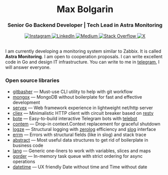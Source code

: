 <h1 align="center">Max Bolgarin</h1> 
<h3 align="center">Senior Go Backend Developer | Tech Lead in Astra Monitoring</h3>

<div align="center">
<a href="https://instagram.com/maxbolgarin">
    <img src="https://img.shields.io/badge/Instagram-%23E4405F.svg?logo=Instagram&logoColor=white" alt="Instagram">
</a>
<a href="https://linkedin.com/in/maxbolgarin">
    <img src="https://img.shields.io/badge/LinkedIn-%230077B5.svg?logo=linkedin&logoColor=white" alt="LinkedIn">
</a>
<a href="https://medium.com/@mxbolgarin">
    <img src="https://img.shields.io/badge/Medium-12100E?logo=medium&logoColor=white" alt="Medium">
</a>
<a href="https://stackoverflow.com/users/16748093">
    <img src="https://img.shields.io/badge/-Stackoverflow-FE7A16?logo=stack-overflow&logoColor=white" alt="Stack Overflow">
</a>
<a href="https://x.com/mxbolgarin">
    <img src="https://img.shields.io/badge/X-black.svg?logo=X&logoColor=white" alt="X">
</a>
</div>

</br>
<p>I am currently developing a monitoring system similar to Zabbix. It is called <b>Astra Monitoring</b>. I am open to cooperation proposals. I can write excellent code in Go and design IT infrastructure. You can write to me in <a href="https://t.me/maxbolgarin">telegram</a>, I will answer everyone.</p>


<h3>Open source libraries</h3>
<ul>
    <li><a href="https://github.com/maxbolgarin/gitbasher">gitbasher</a> — Must-use CLI utility to help with git workflow</li>
    <li><a href="https://github.com/maxbolgarin/mongox">mongox</a> — MongoDB without boilerplate for fast and effective development</li>
    <li><a href="https://github.com/maxbolgarin/servex">servex</a> — Web framework experience in lightweight net/http server</li>
    <li><a href="https://github.com/maxbolgarin/cliex">cliex</a> — Minimalistic HTTP client with circuit breaker based on <a href="https://github.com/go-resty/resty">resty</a></li>
    <li><a href="https://github.com/maxbolgarin/bote">bote</a> — Easy-to-build interactive Telegram bots with <a href="https://github.com/tucnak/telebot">telebot</a></li>
    <li><a href="https://github.com/maxbolgarin/contem">contem</a> — Drop-in context.Context replacement for graceful shutdown</li>
    <li><a href="https://github.com/maxbolgarin/logze">logze</a> — Structural logging with <a href="https://github.com/rs/zerolog">zerolog</a> efficiency and <a href="https://pkg.go.dev/golang.org/x/exp/slog">slog</a> interface</li>
    <li><a href="https://github.com/maxbolgarin/errm">errm</a> — Errors with structural fields (like in slog) and stack trace</li>
    <li><a href="https://github.com/maxbolgarin/abstract">abstract</a> — Most useful data structures to get rid of boilerplate in business code</li>
    <li><a href="https://github.com/maxbolgarin/lang">lang</a> — Generic one-liners to work with variables, slices and maps</li>
    <li><a href="https://github.com/maxbolgarin/gorder">gorder</a> — In-memory task queue with strict ordering for async operations</li>
    <li><a href="https://github.com/maxbolgarin/datetime">datetime</a> — UX friendly Date without time and Time without date</li>
</ul>


<!--
<h2 align="center">💻 Tech Stack</h1>

<div align="center">
<img src="https://img.shields.io/badge/go-%2300ADD8.svg?style=for-the-badge&logo=go&logoColor=white" alt="Go"> 
<img src="https://img.shields.io/badge/python-3670A0?style=for-the-badge&logo=python&logoColor=ffdd54" alt="Python"> 
<img src="https://img.shields.io/badge/javascript-%23323330.svg?style=for-the-badge&logo=javascript&logoColor=%23F7DF1E" alt="JavaScript"> 
<img src="https://img.shields.io/badge/shell_script-%23121011.svg?style=for-the-badge&logo=gnu-bash&logoColor=white" alt="Shell Script"> 

</div>
<div align="center">
<img src="https://img.shields.io/badge/MongoDB-%234ea94b.svg?style=for-the-badge&logo=mongodb&logoColor=white" alt="MongoDB"> 
<img src="https://img.shields.io/badge/postgres-%23316192.svg?style=for-the-badge&logo=postgresql&logoColor=white" alt="Postgres"> 
<img src="https://img.shields.io/badge/docker-%230db7ed.svg?style=for-the-badge&logo=docker&logoColor=white" alt="Docker"> 
<img src="https://img.shields.io/badge/kubernetes-%23326ce5.svg?style=for-the-badge&logo=kubernetes&logoColor=white" alt="Kubernetes">
<img src="https://img.shields.io/badge/gitlab%20CI-%23181717.svg?style=for-the-badge&logo=gitlab&logoColor=white" alt="GitLab CI"> 
<img src="https://img.shields.io/badge/Prometheus-E6522C?style=for-the-badge&logo=Prometheus&logoColor=white" alt="Prometheus"> 
</div>

-->
